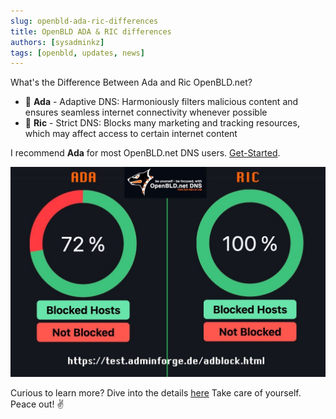 ```yaml
---
slug: openbld-ada-ric-differences
title: OpenBLD ADA & RIC differences
authors: [sysadminkz]
tags: [openbld, updates, news]
---
```


What's the Difference Between Ada and Ric OpenBLD.net?

- 🌟 **Ada** - Adaptive DNS: Harmoniously filters malicious content and ensures seamless internet connectivity whenever possible
- 🚫 **Ric** - Strict DNS: Blocks many marketing and tracking resources, which may affect access to certain internet content

I recommend **Ada** for most OpenBLD.net DNS users. [Get-Started](/docs/category/get-started).

![OpenBLD ADA & RIC differences](./images/ada-vs-ric-testing-results.jpg)

Curious to learn more? Dive into the details [here](/docs/overwiew/how-it-works/#ada-vs-ric)
Take care of yourself. Peace out! ✌️
